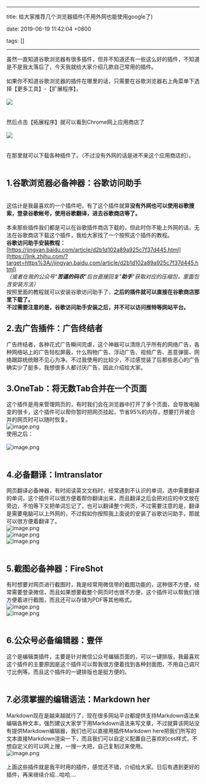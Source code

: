 
---

title: 给大家推荐几个浏览器插件(不用外网也能使用google了)

date: 2019-06-19 11:42:04 +0800

tags: []

---
虽然一直知道谷歌浏览器有很多插件，但并不知道还有一些这么好的插件，不知道是不是我太落后了，今天我就给大家介绍几款自己常用的插件。 <br />
<br />如果你不知道谷歌浏览器的插件在哪里的话，只需要在谷歌浏览器右上角菜单下选择【更多工具】-【扩展程序】，<br />
<br />![](https://cdn.nlark.com/yuque/0/2019/jpeg/263301/1560915742432-22ee61bc-a435-4462-95ee-a5114dd63002.jpeg#align=left&display=inline&height=317&originHeight=317&originWidth=718&size=0&status=done&width=718)<br />
<br />
<br />然后点击【拓展程序】就可以看到Chrome网上应用商店了<br />
<br />![](https://cdn.nlark.com/yuque/0/2019/jpeg/263301/1560915742383-394ceafc-c756-487c-82f8-ffa261501104.jpeg#align=left&display=inline&height=897&originHeight=897&originWidth=690&size=0&status=done&width=690)<br />
<br />
<br />在那里就可以下载各种插件了。（不过没有外网的话是进不来这个应用商店的）。<br />
<br />

<a name="iGUeN"></a>
## **1.谷歌浏览器必备神器：谷歌访问助手**

<br />这估计是我最喜欢的一个插件吧，有了这个插件就算**没有外网也可以使用谷歌搜索，登录谷歌帐号，使用谷歌翻译，进去谷歌商店等了。**<br />
<br />本来那些插件我们都是可以在谷歌插件商店下载的，但此时你不能上外网的话，无法在谷歌商店下载这个插件，我给大家找了一个按照这个插件的教程。<br />**谷歌访问助手安装教程：**<br />[https://jingyan.baidu.com/article/d2b1d102a89a925c7f37d445.html](https://link.zhihu.com/?target=https%3A//jingyan.baidu.com/article/d2b1d102a89a925c7f37d445.html)<br />_（或者在我的公众号“**苦逼的码农**”后台直接回复"**助手**"获取对应的压缩包，里面包含安装方法）_<br />按照里面的教程就可以安装谷歌访问助手了，**之后的插件就可以直接在谷歌商店那里下载了。**<br />**不过需要注意的是，谷歌访问助手安装之后，并不可以访问推特等网站平台。**<br />

<a name="7yjiC"></a>
## **2.去广告插件：广告终结者**
广告终结者，各种花式广告瞬间完虐，这个神器可以清除几乎所有的网络广告，各种网络站上的广告轻松屏蔽，什么购物广告、浮动广告、视频广告、恶意弹窗、网络跟踪统统眼不见心为净。不过我使用的比较少，不过感觉装了后那些恶心的广告确实少了挺多，我想很多人都讨厌广告，因此介绍给大家。<br />

<a name="l7Cxe"></a>
## **3.OneTab：将无数Tab合并在一个页面**
这个插件是用来管理网页的，有时我们会在浏览器中打开了多个页面，会导致电脑变的很卡，这个插件可以帮你暂时把网页挂起，节省95%的内存，想要打开被合并的网页时可以随时恢复。<br />![image.png](https://cdn.nlark.com/yuque/0/2019/png/263301/1560915790747-d2f7edd9-95aa-41a3-90dc-bc144eedf077.png#align=left&display=inline&height=115&name=image.png&originHeight=230&originWidth=2852&size=148964&status=done&width=1426)<br />使用之后：<br />
<br />![image.png](https://cdn.nlark.com/yuque/0/2019/png/263301/1560915805665-542f557a-e0bb-4cdd-9886-b58d932d836f.png#align=left&display=inline&height=897&name=image.png&originHeight=1794&originWidth=1322&size=452821&status=done&width=661)<br />
<br />

<a name="xFYWr"></a>
## **4.必备翻译：Imtranslator**
网页翻译必备神器，有时阅读英文文档时，经常遇到不认识的单词，选中需要翻译的单词，这个插件可以很方便着帮你翻译出来，而且翻译之后会把对应的中文放在旁边，不怕等下又把单词忘记了，也可以翻译整个网页，不过需要注意的是，翻译是需要电脑可以上外网的，不过假如你按照我上面说的安装了谷歌访问助手，那就可以很方便着翻译了。<br />![image.png](https://cdn.nlark.com/yuque/0/2019/png/263301/1560915828638-27fd519d-d864-4b6e-8c4a-d0725301206c.png#align=left&display=inline&height=418&name=image.png&originHeight=836&originWidth=2648&size=363021&status=done&width=1324)<br />![image.png](https://cdn.nlark.com/yuque/0/2019/png/263301/1560916126684-c577afef-b7f0-4f83-b1f6-e7a81b20af79.png#align=left&display=inline&height=126&name=image.png&originHeight=252&originWidth=1276&size=211905&status=done&width=638)<br />![image.png](https://cdn.nlark.com/yuque/0/2019/png/263301/1560916153794-efa18a05-8341-42f8-b296-55f14fe9cccc.png#align=left&display=inline&height=52&name=image.png&originHeight=104&originWidth=1162&size=80714&status=done&width=581)<br />
<br />

<a name="gKiIy"></a>
## **5.截图必备神器：FireShot**
有时想要对网页进行截图时，我是经常用微信带的截图功能的，这种很不方便，经常需要登录微信，而且如果想要截整个网页时也很不方便，这个插件可以帮我们很方便着进行截图，而且还可以存储为PDF等其他格式。<br />![image.png](https://cdn.nlark.com/yuque/0/2019/png/263301/1560916191756-b6b5c6c8-bfc2-433d-a71e-974842b5adcd.png#align=left&display=inline&height=433&name=image.png&originHeight=866&originWidth=2536&size=406891&status=done&width=1268)<br />![image.png](https://cdn.nlark.com/yuque/0/2019/png/263301/1560916313655-3326cc5c-23f5-4333-b625-c0fb2e639fcc.png#align=left&display=inline&height=236&name=image.png&originHeight=472&originWidth=1465&size=243606&status=done&width=732.5)<br />
<br />

<a name="5MXOn"></a>
## **6.公众号必备编辑器：壹伴**
这个是编辑类插件，主要是针对微信公众号编辑页面的，可以一键排版，我最喜欢这个插件的主要原因是这个插件可以帮我很方便着找到各种封面图，不用自己调尺寸比例等。而且这个插件的一键排版也是挺方便的。<br />
<br />

<a name="iY1lC"></a>
## **7.必须掌握的编辑语法：Markdown her**
Markdown现在是越来越就行了，现在很多网站平台都提供支持Markdown语法来编辑各种文本，强烈建议大家学下用Markdown语法来写文章，不过就算该网站没有提供Markdown编辑器，我们也可以直接用插件Markdown here把我们所写的文本直接Markdown渲染一下，而且我们可以自定义配置自己喜欢的css样式，不想自定义的可以网上搜，一搜一大把，自己复制过来使用。<br />![image.png](https://cdn.nlark.com/yuque/0/2019/png/263301/1560923449064-bbb89212-4568-4ae8-87b1-27800a4f329a.png#align=left&display=inline&height=382&name=image.png&originHeight=764&originWidth=1078&size=105210&status=done&width=539)<br />
<br />上面这些插件就是我平时用的插件，感觉还不错，介绍给大家。日后有遇到更好的插件，再来继续介绍...哈哈....

